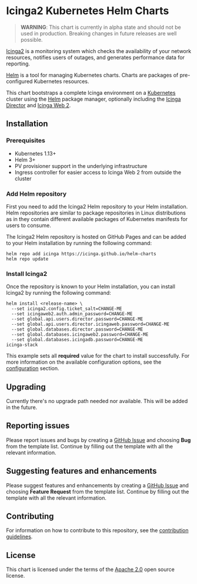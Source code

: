 # Icinga2 Kubernetes Helm Charts

> **WARNING**: This chart is currently in alpha state and should not be used in production. Breaking changes in future releases are well possible.

[Icinga2](https://icinga.com) is a monitoring system which checks the availability of your network resources, notifies users of outages, and generates performance data for reporting.

[Helm](https://helm.sh) is a tool for managing Kubernetes charts. Charts are packages of pre-configured Kubernetes resources.

This chart bootstraps a complete Icinga environment on a [Kubernetes](http://kubernetes.io) cluster using the [Helm](https://helm.sh) package manager, optionally including the [Icinga Director](https://icinga.com/docs/director/latest/) and [Icinga Web 2](https://icinga.com/docs/webinterface/latest/).

## Installation

### Prerequisites

- Kubernetes 1.13+
- Helm 3+
- PV provisioner support in the underlying infrastructure
- Ingress controller for easier access to Icinga Web 2 from outside the cluster

### Add Helm repository

First you need to add the Icinga2 Helm repository to your Helm installation. Helm repositories are similar to package repositories in Linux distributions as in they contain different available packages of 
Kubernetes manifests for users to consume.

The Icinga2 Helm repository is hosted on GitHub Pages and can be added to your Helm installation by running the following command:

```console
helm repo add icinga https://icinga.github.io/helm-charts
helm repo update
```

### Install Icinga2

Once the repository is known to your Helm installation, you can install Icinga2 by running the following command:

```console
helm install <release-name> \
  --set icinga2.config.ticket_salt=CHANGE-ME
  --set icingaweb2.auth.admin_password=CHANGE-ME
  --set global.api.users.director.password=CHANGE-ME
  --set global.api.users.director.icingaweb.password=CHANGE-ME
  --set global.databases.director.password=CHANGE-ME
  --set global.databases.icingaweb2.password=CHANGE-ME
  --set global.databases.icingadb.password=CHANGE-ME
icinga-stack
```

This example sets all **required** value for the chart to install successfully. For more information on the available configuration options, see the [configuration](docs/configuration.md#configuration) section.

## Upgrading

Currently there's no upgrade path needed nor available. This will be added in the future.

## Reporting issues

Please report issues and bugs by creating a [GitHub Issue](https://github.com/icinga/helm-charts/issues/new/choose) and choosing **Bug** from the template list.
Continue by filling out the template with all the relevant information.

## Suggesting features and enhancements

Please suggest features and enhancements by creating a [GitHub Issue](https://github.com/icinga/helm-charts/issues/new/choose) and choosing **Feature Request** from the template list.
Continue by filling out the template with all the relevant information.

## Contributing

For information on how to contribute to this repository, see the [contribution guidelines](../CONTRIBUTING.md).

## License

This chart is licensed under the terms of the [Apache 2.0](../LICENSE) open source license.

